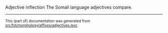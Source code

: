 Adjective inflection
The Somali language adjectives compare.

* * *

<small>This (part of) documentation was generated from [src/fst/morphology/affixes/adjectives.lexc](https://github.com/giellalt/lang-som/blob/main/src/fst/morphology/affixes/adjectives.lexc)</small>

